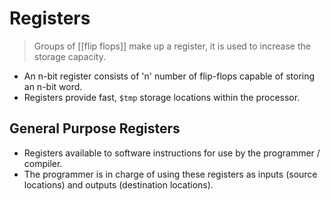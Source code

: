 # Registers

> Groups of [[flip flops]] make up a register, it is used to increase the storage capacity.

- An n-bit register consists of 'n' number of flip-flops capable of storing an n-bit word.
- Registers provide fast, `$tmp` storage locations within the processor.

## General Purpose Registers

- Registers available to software instructions for use by the programmer / compiler.
- The programmer is in charge of using these registers as inputs (source locations) and outputs (destination locations).